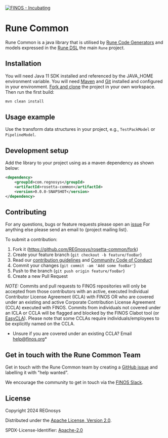[![FINOS - Incubating](https://cdn.jsdelivr.net/gh/finos/contrib-toolbox@master/images/badge-incubating.svg)](https://community.finos.org/docs/governance/Software-Projects/stages/incubating)

# Rune Common

Rune Common is a java library that is utilised by [Rune Code Generators](https://github.com/REGnosys/rosetta-code-generators) and models expressed in the [Rune DSL](https://github.com/finos/rune-dsl) the main `Rune` project.

## Installation

You will need Java 11 SDK installed and referenced by the JAVA_HOME environment variable.
You will need [Maven](http://maven.apache.org/) and [Git](https://git-scm.com/) installed and configured in your environment.
[Fork and clone](https://help.github.com/articles/fork-a-repo) the project in your own workspace. Then run the first build:

``` sh
mvn clean install
```

## Usage example

Use the transform data structures in your project, e.g., `TestPackModel` or `PipelineModel`.

## Development setup

Add the library to your project using as a maven dependency as shown below:

``` xml
<dependency>
    <groupId>com.regnosys</groupId>
    <artifactId>rosetta-common</artifactId>
    <version>0.0.0-SNAPSHOT</version>
</dependency>
```

## Contributing
For any questions, bugs or feature requests please open an [issue](https://github.com/REGnosys/rosetta-common/issues)
For anything else please send an email to {project mailing list}.

To submit a contribution:
1. Fork it (<https://github.com/REGnosys/rosetta-common/fork>)
2. Create your feature branch (`git checkout -b feature/fooBar`)
3. Read our [contribution guidelines](.github/CONTRIBUTING.md) and [Community Code of Conduct](https://www.finos.org/code-of-conduct)
4. Commit your changes (`git commit -am 'Add some fooBar'`)
5. Push to the branch (`git push origin feature/fooBar`)
6. Create a new Pull Request

_NOTE:_ Commits and pull requests to FINOS repositories will only be accepted from those contributors with an active, executed Individual Contributor License Agreement (ICLA) with FINOS OR who are covered under an existing and active Corporate Contribution License Agreement (CCLA) executed with FINOS. Commits from individuals not covered under an ICLA or CCLA will be flagged and blocked by the FINOS Clabot tool (or [EasyCLA](https://community.finos.org/docs/governance/Software-Projects/easycla)). Please note that some CCLAs require individuals/employees to be explicitly named on the CCLA.

* Unsure if you are covered under an existing CCLA? Email [help@finos.org](mailto:help@finos.org)*


## Get in touch with the Rune Common Team

Get in touch with the Rune Common team by creating a [GitHub issue](https://github.com/REGnosys/rune-common/issues/new) and labelling it with "help wanted".

We encourage the community to get in touch via the [FINOS Slack](https://www.finos.org/blog/finos-announces-new-community-slack).

## License

Copyright 2024 REGnosys

Distributed under the [Apache License, Version 2.0](http://www.apache.org/licenses/LICENSE-2.0).

SPDX-License-Identifier: [Apache-2.0](https://spdx.org/licenses/Apache-2.0)
